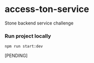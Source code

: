 # access-ton-service
Stone backend service challenge 

### Run project locally 
```
npm run start:dev
```

[PENDING]